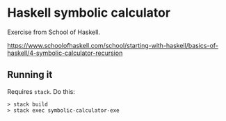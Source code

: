 # Haskell symbolic calculator

Exercise from School of Haskell.

<https://www.schoolofhaskell.com/school/starting-with-haskell/basics-of-haskell/4-symbolic-calculator-recursion>

## Running it

Requires `stack`. Do this:

```
> stack build
> stack exec symbolic-calculator-exe
```
